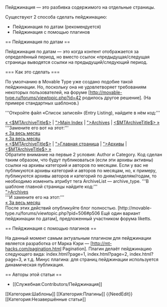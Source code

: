 Пейджинация — это разбивка содержимого на отдельные страницы. 

Существуют 2 способа сделать пейджинацию:

* Пейджинация по датам (рекомендуется)
* Пейджинация с помощью плагинов

== Пейджинация по датам ==

Пейджинация по датам — это когда контент отображается за определённый период, но вместо ссылок «предыдущая/следущая страницы выводятся ссылки на предыдущий/следующий период.

=== Как это сделать ===

По умолчанию в Movable Type уже создано подобие такой пейджинации. Но, поскольку она не удовлетворяет требованиям некоторых пользователей, на форуме [http://movable-type.ru/forums/viewtopic.php?id=42 родилось другое решение].
(На примере стандартных шаблонов.)

'''Откройте файл «Список записей» (Entry Listing), найдите в нём код:'''
<source lang="xml">
<div class="content-nav">
    <MTArchivePrevious>
    <a href="<$MTArchiveLink$>">&laquo; <$MTArchiveTitle$></a> |
    </MTArchivePrevious>
    <a href="<$MTLink template="main_index"$>">Main Index</a> |
    <a href="<$MTLink template="archive_index"$>">Archives</a>
    <MTArchiveNext>
    | <a href="<$MTArchiveLink$>"><$MTArchiveTitle$> &raquo;</a>
    </MTArchiveNext>
</div>
</source>
'''Замените его вот на этот:'''
<source lang="xml">
<mt:IfArchiveType type="Author">
    <div class="content-nav">
        <mt:ArchiveList archive_type="Author-Monthly" lastn="1">
        <a href="<mt:ArchiveLink>" id="last-link" title="Сообщения за <mt:ArchiveTitle>">&laquo; За весь месяц</a>
        </mt:ArchiveList>
    </div>
</mt:IfArchiveType>
<mt:IfArchiveType type="Category">
    <div class="content-nav">
        <mt:ArchiveList archive_type="Category-Monthly" lastn="1">
        <a href="<mt:ArchiveLink>" id="last-link" title="Сообщения за <mt:ArchiveTitle>">&laquo; За весь месяц</a>
        </mt:ArchiveList>
    </div>
<mt:Else>
    <div class="content-nav">
        <MTArchivePrevious><a href="<$MTArchiveLink$>">&laquo; <$MTArchiveTitle$></a> | </MTArchivePrevious>
        <a href="<$MTLink template="main_index"$>">Главная страница</a> |
        <a href="<$MTLink template="archive_index"$>">Архивы</a>
        <MTArchiveNext> | <a href="<$MTArchiveLink$>"><$MTArchiveTitle$> &raquo;</a></MTArchiveNext>
    </div>
</mt:IfArchiveType>
</source>
Обратите внимание на первые 2 условия: Author и Category. Код сделан таким образом, что будут публиковаться (если эти архивы активны) ссылки на архивы категорий и авторов по месяцам. Если у вас не публикуются архивы категорий и авторов по месяцам, но, к примеру, публикуются архивы авторов и категорий по дням/неделям/годам, то необходимо изменить атрибут тега ArchiveList — archive_type.
'''В шаблоне главной страницы найдите код:'''
<source lang="xml">
<div class="content-nav">
    <a href="<$MTLink template="archive_index"$>">Archives</a>
</div>
</source>
'''И замените его на этот:'''
<source lang="xml">
<MTIfArchiveTypeEnabled archive_type="Monthly">
    <div class="content-nav">
    <mt:ArchiveList archive_type="Monthly" lastn="1">
    <a href="<mt:ArchiveLink>" id="last-link" title="Сообщения за <mt:ArchiveTitle>">&laquo; За весь месяц</a>
    </mt:ArchiveList>
    </div>
</MTIfArchiveTypeEnabled>
</source>
После этих действий опубликуйте блог полностью.
[http://movable-type.ru/forums/viewtopic.php?pid=506#p506 Ещё один вариант пейджинации по датам], предложенный участником форума liketts.

== Пейджинация с помощью плагинов ==

На данный момент самым актуальным плагином для пейджинации является разработка от Марка Кэри — [http://mt-hacks.com/pagination.html Pagination]. Плагин делаёт пейджинацию следующего вида: index.html?page=1, index.html?page=2, index.html?page=3, и т.д. Минус плагина: для страниц пейджинации используется динамическая публикация.


== Авторы этой статьи ==

* [[Служебная:Contributors/Пейджинация]]

[[Категория:Шаблоны]]
[[Категория:Плагины]]
{{NeedEdit}}
[[Категория:Незавершённые статьи]]

